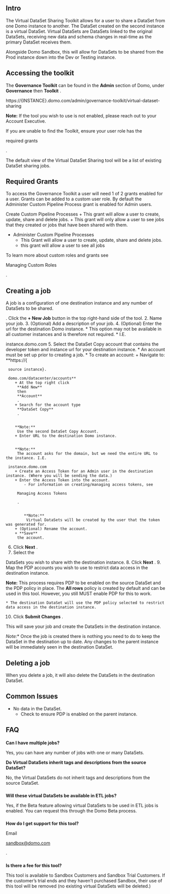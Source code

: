 

Intro
-------

The Virtual DataSet Sharing Toolkit allows for a user to share a DataSet from one Domo instance to another. The DataSet created on the second instance is a virtual DataSet. Virtual DataSets are DataSets linked to the original DataSets, receiving new data and schema changes in real-time as the primary DataSet receives them.


 Alongside Domo Sandbox, this will allow for DataSets to be shared from the Prod instance down into the Dev or Testing instance.


 Accessing the toolkit
-----------------------

The
 **Governance Toolkit**
 can be found in the
 **Admin**
 section of Domo, under
 **Governance**
 then
 **Toolkit**
 .

https://{INSTANCE}.domo.com/admin/governance-toolkit/virtual-dataset-sharing


**Note:**
 If the tool you wish to use is not enabled, please reach out to your Account Executive.

If you are unable to find the Toolkit, ensure your user role has the

required grants

.

The default view of the Virtual DataSet Sharing tool will be a list of existing DataSet sharing jobs.

Required Grants
-----------------

To access the Governance Toolkit a user will need 1 of 2 grants enabled for a user. Grants can be added to a custom user role. By default the Administer Custom Pipeline Process grant is enabled for Admin users.

 Create Custom Pipeline Processes
	+ This grant will allow a user to create, update, share and delete jobs.
	+ This grant will only allow a user to see jobs that they created or jobs that have been shared with them.
* Administer Custom Pipeline Processes
	+ This Grant will allow a user to create, update, share and delete jobs.
	+ this grant will allow a user to see all jobs

To learn more about custom roles and grants see

Managing Custom Roles

.


 Creating a job
----------------

A job is a configuration of one destination instance and any number of DataSets to be shared.

. Click the
 **+ New Job**
 button in the top right-hand side of the tool.
2. Name your job.
3. (Optional) Add a description of your job.
4. (Optional) Enter the url for the destination Domo instance.
	* This option may not be available in all customer instances and is therefore not required.
	* I.E.

 instance.domo.com
5. Select the DataSet Copy account that contains the developer token and instance url for your destination instance.
	* An account must be set up prior to creating a job.
	* To create an account:
		+ Navigate to:
		 **https://{

	 source instance}.

	 domo.com/datacenter/accounts**
		+ At the top right click
		 **Add New**
		 then
		 **Account**
		 .
		+ Search for the account type
		 **DataSet Copy**
		 .


		**Note:**
		 Use the second DataSet Copy Account.
		+ Enter URL to the destination Domo instance.


		**Note:**
		 The account asks for the domain, but we need the entire URL to the instance. I.E.

	 instance.domo.com
		+ Create an Access Token for an Admin user in the destination instance. (Where you will be sending the data.)
		+ Enter the Access Token into the account.
			- For information on creating/managing access tokens, see

		 Managing Access Tokens

		 .


			**Note:**
			 Virtual DataSets will be created by the user that the token was generated for.
		+ (Optional) Rename the account.
		+ **Save**
		 the account.
6. Click
 **Next**
 .
7. Select the

DataSets you wish to share with the destination instance.
8. Click
 **Next**
 .
9. Map the PDP accounts you wish to use to restrict data access in the destination instance.


**Note:**
 This process requires PDP to be enabled on the source DataSet and the PDP policy in place. The
 **All rows**
 policy is created by default and can be used in this tool. However, you still MUST enable PDP for this to work.


	* The destination DataSet will use the PDP policy selected to restrict data access in the destination instance.
10. Click
 **Submit Changes**
 .

This will save your job and create the DataSets in the destination instance.

*Note:**
 Once the job is created there is nothing you need to do to keep the DataSet in the destination up to date. Any changes to the parent instance will be immediately seen in the destination DataSet.

Deleting a job
----------------

When you delete a job, it will also delete the DataSets in the destination DataSet.


 Common Issues
---------------


* No data in the DataSet.
	+ Check to ensure PDP is enabled on the parent instance.

FAQ
-----


####
**Can I have multiple jobs?**

Yes, you can have any number of jobs with one or many DataSets.


**Do Virtual DataSets inherit tags and descriptions from the source DataSet?**


 No, the Virtual DataSets do not inherit tags and descriptions from the source DataSet.

###
**Will these virtual DataSets be available in ETL jobs?**

Yes, if the Beta feature allowing virtual DataSets to be used in ETL jobs is enabled. You can request this through the Domo Beta process.

###
**How do I get support for this tool?**

Email

sandbox@domo.com

.

###
**Is there a fee for this tool?**

This tool is available to Sandbox Customers and Sandbox Trial Customers. If the customer’s trial ends and they haven’t purchased Sandbox, their use of this tool will be removed (no existing virtual DataSets will be deleted.)


